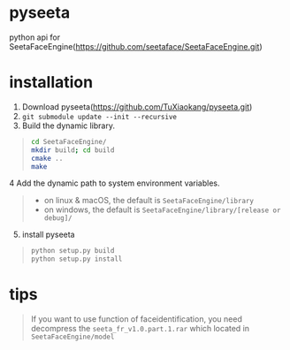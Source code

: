 # pyseeta
python api for SeetaFaceEngine(https://github.com/seetaface/SeetaFaceEngine.git)
# installation
1. Download pyseeta(https://github.com/TuXiaokang/pyseeta.git)
2. `git submodule update --init --recursive`
3. Build the dynamic library.
>  ```bash
> cd SeetaFaceEngine/
> mkdir build; cd build
> cmake ..
> make  
> ```
4  Add the dynamic path to system environment variables.
> + on linux & macOS, the default is `SeetaFaceEngine/library`
> + on windows, the default is  `SeetaFaceEngine/library/[release or debug]/`
5. install pyseeta
> ```bash
> python setup.py build
> python setup.py install
> ```
# tips
>  If you want to use function of faceidentification, you need decompress the `seeta_fr_v1.0.part.1.rar` which located in `SeetaFaceEngine/model`
